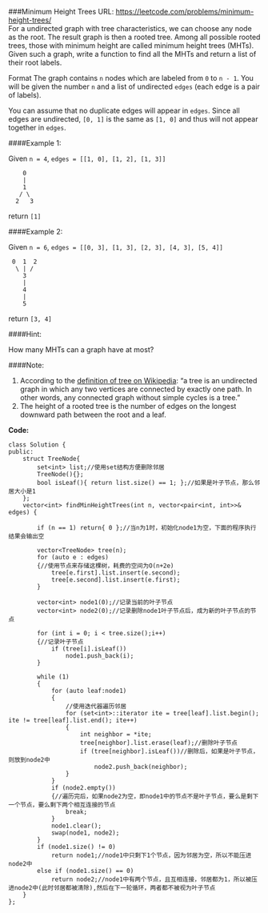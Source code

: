 ###Minimum Height Trees
URL: https://leetcode.com/problems/minimum-height-trees/</br>
For a undirected graph with tree characteristics, we can choose any node as the root. The result graph is then a rooted tree. Among all possible rooted trees, those with minimum height are called minimum height trees (MHTs). Given such a graph, write a function to find all the MHTs and return a list of their root labels.

Format
The graph contains `n` nodes which are labeled from `0` to `n - 1`. You will be given the number `n` and a list of undirected `edges` (each edge is a pair of labels).

You can assume that no duplicate edges will appear in `edges`. Since all edges are undirected, `[0, 1]` is the same as `[1, 0]` and thus will not appear together in `edges`.

####Example 1:

Given `n = 4`, `edges = [[1, 0], [1, 2], [1, 3]]`

        0
        |
        1
       / \
      2   3

return `[1]`

####Example 2:

Given `n = 6`, `edges = [[0, 3], [1, 3], [2, 3], [4, 3], [5, 4]]`

     0  1  2
      \ | /
        3
        |
        4
        |
        5

return `[3, 4]`

####Hint:

How many MHTs can a graph have at most?

####Note:

1. According to the [definition of tree on Wikipedia](https://en.wikipedia.org/wiki/Tree_(graph_theory)): “a tree is an undirected graph in which any two vertices are connected by exactly one path. In other words, any connected graph without simple cycles is a tree.”
2. The height of a rooted tree is the number of edges on the longest downward path between the root and a leaf.

__Code:__

	class Solution {
	public:
	    struct TreeNode{
	        set<int> list;//使用set结构方便删除邻居
	        TreeNode(){};
	        bool isLeaf(){ return list.size() == 1; };//如果是叶子节点，那么邻居大小是1
	    };
	    vector<int> findMinHeightTrees(int n, vector<pair<int, int>>& edges) {
	 
	        if (n == 1) return{ 0 };//当n为1时，初始化node1为空，下面的程序执行结果会输出空
	 
	        vector<TreeNode> tree(n);
	        for (auto e : edges)
	        {//使用节点来存储这棵树，耗费的空间为O(n+2e)
	            tree[e.first].list.insert(e.second);
	            tree[e.second].list.insert(e.first);
	        }
	 
	        vector<int> node1(0);//记录当前的叶子节点
	        vector<int> node2(0);//记录删除node1叶子节点后，成为新的叶子节点的节点
	 
	        for (int i = 0; i < tree.size();i++)
	        {//记录叶子节点
	            if (tree[i].isLeaf())
	                node1.push_back(i);
	        }
	         
	        while (1)
	        {
	            for (auto leaf:node1)
	            {
	                //使用迭代器遍历邻居
	                for (set<int>::iterator ite = tree[leaf].list.begin(); ite != tree[leaf].list.end(); ite++)
	                {
	                    int neighbor = *ite;
	                    tree[neighbor].list.erase(leaf);//删除叶子节点
	                    if (tree[neighbor].isLeaf())//删除后，如果是叶子节点，则放到node2中
	                        node2.push_back(neighbor);
	                }
	            }
	            if (node2.empty())
	            {//遍历完后，如果node2为空，即node1中的节点不是叶子节点，要么是剩下一个节点，要么剩下两个相互连接的节点
	                break;
	            }
	            node1.clear();
	            swap(node1, node2);
	        }
	        if (node1.size() != 0)
	            return node1;//node1中只剩下1个节点，因为邻居为空，所以不能压进node2中
	        else if (node1.size() == 0)
	            return node2;//node1中有两个节点，且互相连接，邻居都为1，所以被压进node2中(此时邻居都被清除),然后在下一轮循环，两者都不被视为叶子节点
	    }
	};